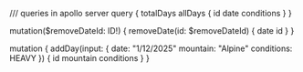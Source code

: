 /// queries in apollo server
query {
  totalDays
  allDays {
    id
    date
    conditions
  }
}


mutation($removeDateId: ID!) {
  removeDate(id: $removeDateId) {
    date
    id
  }
}

mutation {
  addDay(input: {
    date: "1/12/2025"
    mountain: "Alpine"
    conditions: HEAVY
  }) {
    id
    mountain
    conditions
  }
}